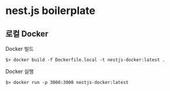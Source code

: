 # nest.js boilerplate

## 로컬 Docker
Docker 빌드
```
$> docker build -f Dockerfile.local -t nestjs-docker:latest .
```

Docker 실행
```
$> docker run -p 3000:3000 nestjs-docker:latest
```